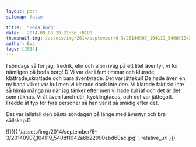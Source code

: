 ```yaml
---
layout: post
sitemap: false

title:  "Boda borg"
date:   2014-09-08 20:21:56 +0100
thumbnail-img: /assets/img/2014/september/6-3/20140907_104119_540df1042a6b22990abd60ac.jpg
author: Eva
tags: [2014]
---
```


I söndags så for jag, fredrik, elin och albin iväg på ett litet äventyr, vi for nämligen på boda borg!:D Vi var där i fem timmar och klurade, klättrade,skrattade och bara äventyrade.  Det var jättekul! De hade även en ny bana vilket var kul men vi klarade dock inte den. Vi klarade faktiskt inte så himla många nu när jag tänker efter men vi hade kul iaf och det är det som räknas.  Vi åt även lunch där, kycklingtacos, och det var jättegott. Fredde åt typ för fyra personer så han var it så smidig efter det. 

Det var iallafall den bästa söndagen på länge med äventyr och bra sällskap:D

![]({{ '/assets/img/2014/september/6-3/20140907_104119_540df1042a6b22990abd60ac.jpg'  | relative_url }})

